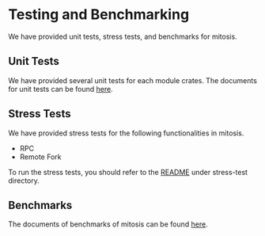 # Testing and Benchmarking

We have provided unit tests, stress tests, and benchmarks for mitosis.

## Unit Tests

We have provided several unit tests for each module crates. The documents for unit tests can be found [here](unit-test/README.md).

## Stress Tests

We have provided stress tests for the following functionalities in mitosis.

- RPC
- Remote Fork

To run the stress tests, you should refer to the [README](stress-test/README.md) under stress-test directory.

## Benchmarks

The documents of benchmarks of mitosis can be found [here](benchmarks/README.md).